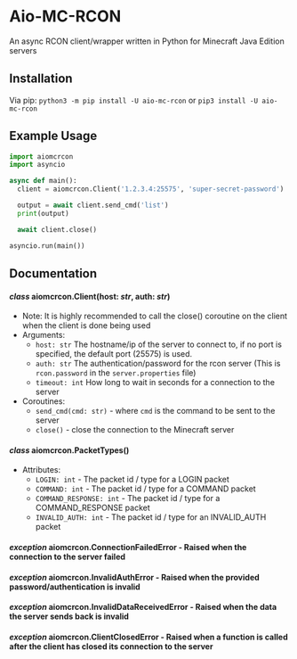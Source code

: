 # Aio-MC-RCON
An async RCON client/wrapper written in Python for Minecraft Java Edition servers

## Installation
Via pip:
```python3 -m pip install -U aio-mc-rcon```
or
```pip3 install -U aio-mc-rcon```

## Example Usage
```py
import aiomcrcon
import asyncio

async def main():
  client = aiomcrcon.Client('1.2.3.4:25575', 'super-secret-password')

  output = await client.send_cmd('list')
  print(output)

  await client.close()

asyncio.run(main())
```

## Documentation
#### *class* aiomcrcon.**Client**(host: *str*, auth: *str*)
* Note: It is highly recommended to call the close() coroutine on the client when the client is done being used
* Arguments:
  * `host: str` The hostname/ip of the server to connect to, if no port is specified, the default port (25575) is used.
  * `auth: str` The authentication/password for the rcon server (This is `rcon.password` in the `server.properties` file)
  * `timeout: int` How long to wait in seconds for a connection to the server
* Coroutines:
  * `send_cmd(cmd: str)` - where `cmd` is the command to be sent to the server
  * `close()` - close the connection to the Minecraft server

#### *class* aiomcrcon.**PacketTypes**()
* Attributes:
  * `LOGIN: int` - The packet id / type for a LOGIN packet
  * `COMMAND: int` - The packet id / type for a COMMAND packet
  * `COMMAND_RESPONSE: int` - The packet id / type for a COMMAND_RESPONSE packet
  * `INVALID_AUTH: int` - The packet id / type for an INVALID_AUTH packet

#### *exception* aiomcrcon.**ConnectionFailedError** - Raised when the connection to the server failed

#### *exception* aiomcrcon.**InvalidAuthError** - Raised when the provided password/authentication is invalid

#### *exception* aiomcrcon.**InvalidDataReceivedError** - Raised when the data the server sends back is invalid

#### *exception* aiomcrcon.**ClientClosedError** - Raised when a function is called after the client has closed its connection to the server
